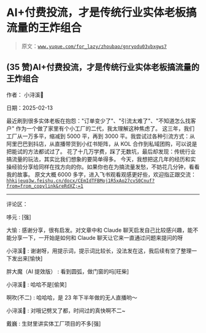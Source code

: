 # AI+付费投流，才是传统行业实体老板搞流量的王炸组合

> 原文：[`www.yuque.com/for_lazy/zhoubao/gnryodu03vbxgws7`](https://www.yuque.com/for_lazy/zhoubao/gnryodu03vbxgws7)

## (35 赞)AI+付费投流，才是传统行业实体老板搞流量的王炸组合

作者： 小浔溪💛

日期：2025-02-13

最近刷到很多实体老板在抱怨："订单变少了"、"引流太难了"、"不知道怎么找客户" 作为一个做了家里有个小工厂的二代，我太理解这种焦虑了。
这三年，我们工厂从一万多平，缩减到 5000 平，再到 3000 平。我尝试过各种引流方式：从阿里巴巴到抖店，从直播带货到小红书矩阵，从 KOL 合作到私域团购，可以说是把能试的方法都试过了。
花了十几万学费，踩了无数坑，最后却发现：传统行业搞流量的玩法，其实比我们想象的要简单得多。
今天，我想把这几年的经历和实操经验分享给同样在找方向的你。如果你也在为搞流量发愁，不妨花几分钟，看看我的故事。
原文大概 6000 多字，进入飞书观看观感更好些，欢迎指正跟交流： [`hhkijeuq3w.feishu.cn/docx/CEmIdTFBMoj1R5xAo27cvS0Cnuf?from=from_copylink&reRdXZ;=1`](https://hhkijeuq3w.feishu.cn/docx/CEmIdTFBMoj1R5xAo27cvS0Cnuf?from=from_copylink&reRdXZ;=1)

* * *

评论区：

哆元 : [强]

大愉 : 感谢分享，很有启发。对文章中和 Claude 聊天启发自己比较感兴趣，能不能分享一下，一开始是如何和 Claude 聊天让它来一直通过问题来提问的呀

小浔溪💛 : 谢谢呀，用提示词，提示词比较长，没法发在这，我后续有空了整理一下发出来[愉快]

胖大魔（AI 提效版） : 看到圆弧，做门窗的吗[旺柴]

小浔溪💛 : 哈哈不是[偷笑]

啊吹(不二) : 哈哈哈，是 23 年下半年做的无人直播哟～

小浔溪💛 : 对哦记劈叉了都，时间过的真快啊不二~

戴巍 : 生财里讲实体工厂项目的不多[强]